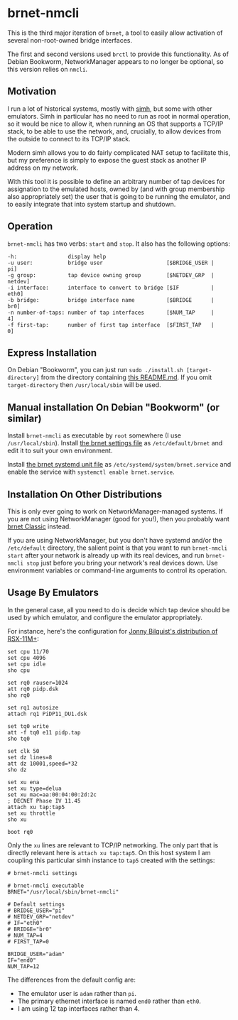 brnet-nmcli
===========

This is the third major iteration of `brnet`, a tool to easily allow
activation of several non-root-owned bridge interfaces.

The first and second versions used `brctl` to provide this
functionality.  As of Debian Bookworm, NetworkManager appears to no
longer be optional, so this version relies on `nmcli`.

Motivation
----------

I run a lot of historical systems, mostly with
[simh](https://github.com/open-simh/simh), but some with other
emulators.  Simh in particular has no need to run as root in normal
operation, so it would be nice to allow it, when running an OS that
supports a TCP/IP stack, to be able to use the network, and, crucially,
to allow devices from the outside to connect to its TCP/IP stack.

Modern simh allows you to do fairly complicated NAT setup to facilitate
this, but my preference is simply to expose the guest stack as another
IP address on my network.

With this tool it is possible to define an arbitrary number of tap
devices for assignation to the emulated hosts, owned by (and with group
membership also appropriately set) the user that is going to be running
the emulator, and to easily integrate that into system startup and
shutdown.

Operation
---------

`brnet-nmcli` has two verbs: `start` and `stop`.  It also has the
following options:

    -h:                display help
    -u user:           bridge user                    [$BRIDGE_USER |     pi]
    -g group:          tap device owning group        [$NETDEV_GRP  | netdev]
    -i interface:      interface to convert to bridge [$IF          |   eth0]
    -b bridge:         bridge interface name          [$BRIDGE      |    br0]
    -n number-of-taps: number of tap interfaces       [$NUM_TAP     |      4]
	-f first-tap:      number of first tap interface  [$FIRST_TAP   |      0]

Express Installation
--------------------

On Debian "Bookworm", you can just run
`sudo ./install.sh [target-directory]` from the directory containing
[this README.md](./README.md).  If you omit `target-directory` then
`/usr/local/sbin` will be used.


Manual installation On Debian "Bookworm" (or similar)
-----------------------------------------------------

Install `brnet-nmcli` as executable by `root` somewhere (I use
`/usr/local/sbin`).  Install [the brnet settings file](./brnet-settings)
as `/etc/default/brnet` and edit it to suit your own environment.

Install [the brnet systemd unit file](./brnet.service) as
`/etc/systemd/system/brnet.service` and enable the service with
`systemctl enable brnet.service`.

Installation On Other Distributions
-----------------------------------

This is only ever going to work on NetworkManager-managed systems.  If
you are not using NetworkManager (good for you!), then you probably want
[brnet Classic](https://github.com/athornton/brnet) instead.

If you are using NetworkManager, but you don't have systemd and/or the
`/etc/default` directory, the salient point is that you want to run
`brnet-nmcli start` after your network is already up with its real
devices, and run `brnet-nmcli stop` just before you bring your network's
real devices down.  Use environment variables or command-line arguments
to control its operation.

Usage By Emulators
------------------

In the general case, all you need to do is decide which tap device
should be used by which emulator, and configure the emulator
appropriately.

For instance, here's the configuration for [Jonny Bilquist's distribution
of RSX-11M+](http://mim.stupi.net/pidp.htm):

	set cpu 11/70
	set cpu 4096
	set cpu idle
	sho cpu

	set rq0 rauser=1024
	att rq0 pidp.dsk
	sho rq0

	set rq1 autosize
	attach rq1 PiDP11_DU1.dsk

	set tq0 write
	att -f tq0 e11 pidp.tap
	sho tq0

	set clk 50
	set dz lines=8
	att dz 10001,speed=*32
	sho dz

	set xu ena
	set xu type=delua
	set xu mac=aa:00:04:00:2d:2c
	; DECNET Phase IV 11.45
	attach xu tap:tap5
	set xu throttle
	sho xu

	boot rq0

Only the `xu` lines are relevant to TCP/IP networking.  The only part
that is directly relevant here is `attach xu tap:tap5`.  On this host
system I am coupling this particular simh instance to `tap5` created
with the settings:

	# brnet-nmcli settings

	# brnet-nmcli executable
	BRNET="/usr/local/sbin/brnet-nmcli"

	# Default settings
	# BRIDGE_USER="pi"
	# NETDEV_GRP="netdev"
	# IF="eth0"
	# BRIDGE="br0"
	# NUM_TAP=4
	# FIRST_TAP=0

	BRIDGE_USER="adam"
	IF="end0"
	NUM_TAP=12

The differences from the default config are:
* The emulator user is `adam` rather than `pi`.
* The primary ethernet interface is named `end0` rather than `eth0`.
* I am using 12 tap interfaces rather than 4.
